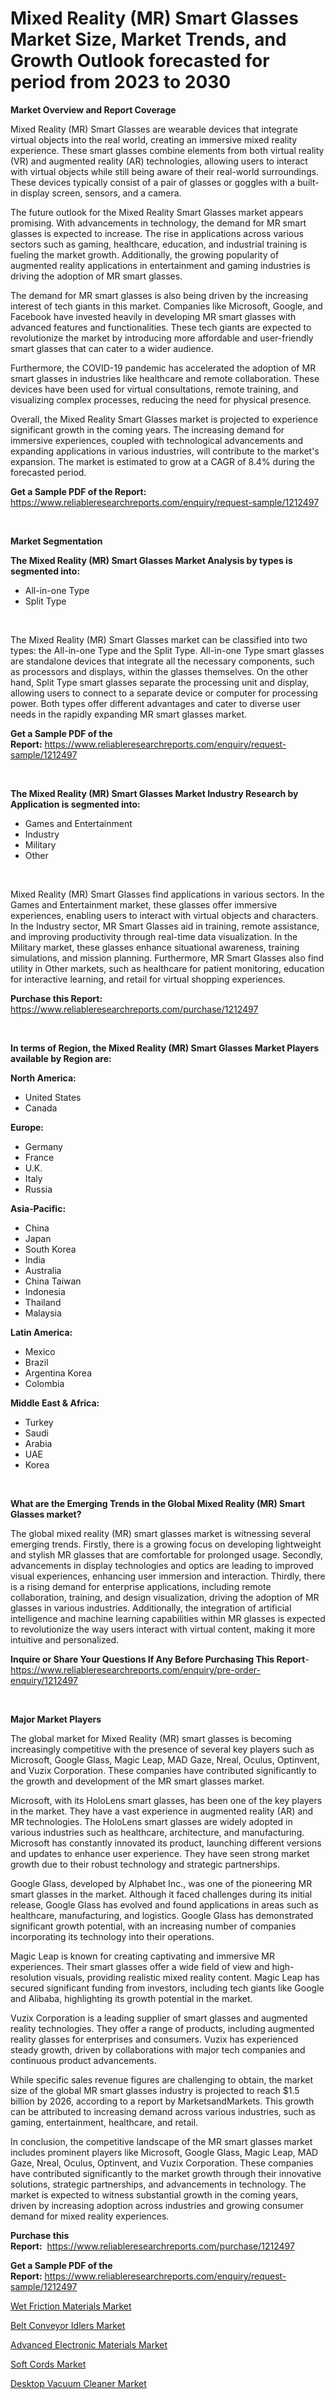 <p><h1>Mixed Reality (MR) Smart Glasses Market Size, Market Trends, and Growth Outlook forecasted for period from 2023 to 2030</h1></p><p><strong>Market Overview and Report Coverage</strong></p>
<p><p>Mixed Reality (MR) Smart Glasses are wearable devices that integrate virtual objects into the real world, creating an immersive mixed reality experience. These smart glasses combine elements from both virtual reality (VR) and augmented reality (AR) technologies, allowing users to interact with virtual objects while still being aware of their real-world surroundings. These devices typically consist of a pair of glasses or goggles with a built-in display screen, sensors, and a camera.</p><p>The future outlook for the Mixed Reality Smart Glasses market appears promising. With advancements in technology, the demand for MR smart glasses is expected to increase. The rise in applications across various sectors such as gaming, healthcare, education, and industrial training is fueling the market growth. Additionally, the growing popularity of augmented reality applications in entertainment and gaming industries is driving the adoption of MR smart glasses.</p><p>The demand for MR smart glasses is also being driven by the increasing interest of tech giants in this market. Companies like Microsoft, Google, and Facebook have invested heavily in developing MR smart glasses with advanced features and functionalities. These tech giants are expected to revolutionize the market by introducing more affordable and user-friendly smart glasses that can cater to a wider audience.</p><p>Furthermore, the COVID-19 pandemic has accelerated the adoption of MR smart glasses in industries like healthcare and remote collaboration. These devices have been used for virtual consultations, remote training, and visualizing complex processes, reducing the need for physical presence.</p><p>Overall, the Mixed Reality Smart Glasses market is projected to experience significant growth in the coming years. The increasing demand for immersive experiences, coupled with technological advancements and expanding applications in various industries, will contribute to the market's expansion. The market is estimated to grow at a CAGR of 8.4% during the forecasted period.</p></p>
<p><strong>Get a Sample PDF of the Report:</strong> <a href="https://www.reliableresearchreports.com/enquiry/request-sample/1212497">https://www.reliableresearchreports.com/enquiry/request-sample/1212497</a></p>
<p>&nbsp;</p>
<p><strong>Market Segmentation</strong></p>
<p><strong>The Mixed Reality (MR) Smart Glasses Market Analysis by types is segmented into:</strong></p>
<p><ul><li>All-in-one Type</li><li>Split Type</li></ul></p>
<p>&nbsp;</p>
<p><p>The Mixed Reality (MR) Smart Glasses market can be classified into two types: the All-in-one Type and the Split Type. All-in-one Type smart glasses are standalone devices that integrate all the necessary components, such as processors and displays, within the glasses themselves. On the other hand, Split Type smart glasses separate the processing unit and display, allowing users to connect to a separate device or computer for processing power. Both types offer different advantages and cater to diverse user needs in the rapidly expanding MR smart glasses market.</p></p>
<p><strong>Get a Sample PDF of the Report:</strong>&nbsp;<a href="https://www.reliableresearchreports.com/enquiry/request-sample/1212497">https://www.reliableresearchreports.com/enquiry/request-sample/1212497</a></p>
<p>&nbsp;</p>
<p><strong>The Mixed Reality (MR) Smart Glasses Market Industry Research by Application is segmented into:</strong></p>
<p><ul><li>Games and Entertainment</li><li>Industry</li><li>Military</li><li>Other</li></ul></p>
<p>&nbsp;</p>
<p><p>Mixed Reality (MR) Smart Glasses find applications in various sectors. In the Games and Entertainment market, these glasses offer immersive experiences, enabling users to interact with virtual objects and characters. In the Industry sector, MR Smart Glasses aid in training, remote assistance, and improving productivity through real-time data visualization. In the Military market, these glasses enhance situational awareness, training simulations, and mission planning. Furthermore, MR Smart Glasses also find utility in Other markets, such as healthcare for patient monitoring, education for interactive learning, and retail for virtual shopping experiences.</p></p>
<p><strong>Purchase this Report:</strong>&nbsp; <a href="https://www.reliableresearchreports.com/purchase/1212497">https://www.reliableresearchreports.com/purchase/1212497</a></p>
<p>&nbsp;</p>
<p><strong>In terms of Region, the Mixed Reality (MR) Smart Glasses Market Players available by Region are:</strong></p>
<p>
    <p> <strong> North America: </strong>
        <ul>
            <li>United States</li>
            <li>Canada</li>
        </ul>
        </p> 
    <p> <strong> Europe: </strong>
        <ul>
            <li>Germany</li>
            <li>France</li>
            <li>U.K.</li>
            <li>Italy</li>
            <li>Russia</li>
        </ul>
        </p> 
    <p> <strong> Asia-Pacific: </strong>
        <ul>
            <li>China</li>
            <li>Japan</li>
            <li>South Korea</li>
            <li>India</li>
            <li>Australia</li>
            <li>China Taiwan</li>
            <li>Indonesia</li>
            <li>Thailand</li>
            <li>Malaysia</li>
        </ul>
        </p> 
    <p> <strong> Latin America: </strong>
        <ul>
            <li>Mexico</li>
            <li>Brazil</li>
            <li>Argentina Korea</li>
            <li>Colombia</li>
        </ul>
        </p> 
    <p> <strong> Middle East & Africa: </strong>
        <ul>
            <li>Turkey</li>
            <li>Saudi</li>
            <li>Arabia</li>
            <li>UAE</li>
            <li>Korea</li>
        </ul>
    </p>
    </p>
<p>&nbsp;</p>
<p><strong>What are the Emerging Trends in the Global Mixed Reality (MR) Smart Glasses market?</strong></p>
<p><p>The global mixed reality (MR) smart glasses market is witnessing several emerging trends. Firstly, there is a growing focus on developing lightweight and stylish MR glasses that are comfortable for prolonged usage. Secondly, advancements in display technologies and optics are leading to improved visual experiences, enhancing user immersion and interaction. Thirdly, there is a rising demand for enterprise applications, including remote collaboration, training, and design visualization, driving the adoption of MR glasses in various industries. Additionally, the integration of artificial intelligence and machine learning capabilities within MR glasses is expected to revolutionize the way users interact with virtual content, making it more intuitive and personalized.</p></p>
<p><strong>Inquire or Share Your Questions If Any Before Purchasing This Report</strong>- <a href="https://www.reliableresearchreports.com/enquiry/pre-order-enquiry/1212497">https://www.reliableresearchreports.com/enquiry/pre-order-enquiry/1212497</a></p>
<p>&nbsp;</p>
<p><strong>Major Market Players</strong></p>
<p><p>The global market for Mixed Reality (MR) smart glasses is becoming increasingly competitive with the presence of several key players such as Microsoft, Google Glass, Magic Leap, MAD Gaze, Nreal, Oculus, Optinvent, and Vuzix Corporation. These companies have contributed significantly to the growth and development of the MR smart glasses market.</p><p>Microsoft, with its HoloLens smart glasses, has been one of the key players in the market. They have a vast experience in augmented reality (AR) and MR technologies. The HoloLens smart glasses are widely adopted in various industries such as healthcare, architecture, and manufacturing. Microsoft has constantly innovated its product, launching different versions and updates to enhance user experience. They have seen strong market growth due to their robust technology and strategic partnerships.</p><p>Google Glass, developed by Alphabet Inc., was one of the pioneering MR smart glasses in the market. Although it faced challenges during its initial release, Google Glass has evolved and found applications in areas such as healthcare, manufacturing, and logistics. Google Glass has demonstrated significant growth potential, with an increasing number of companies incorporating its technology into their operations.</p><p>Magic Leap is known for creating captivating and immersive MR experiences. Their smart glasses offer a wide field of view and high-resolution visuals, providing realistic mixed reality content. Magic Leap has secured significant funding from investors, including tech giants like Google and Alibaba, highlighting its growth potential in the market.</p><p>Vuzix Corporation is a leading supplier of smart glasses and augmented reality technologies. They offer a range of products, including augmented reality glasses for enterprises and consumers. Vuzix has experienced steady growth, driven by collaborations with major tech companies and continuous product advancements.</p><p>While specific sales revenue figures are challenging to obtain, the market size of the global MR smart glasses industry is projected to reach $1.5 billion by 2026, according to a report by MarketsandMarkets. This growth can be attributed to increasing demand across various industries, such as gaming, entertainment, healthcare, and retail.</p><p>In conclusion, the competitive landscape of the MR smart glasses market includes prominent players like Microsoft, Google Glass, Magic Leap, MAD Gaze, Nreal, Oculus, Optinvent, and Vuzix Corporation. These companies have contributed significantly to the market growth through their innovative solutions, strategic partnerships, and advancements in technology. The market is expected to witness substantial growth in the coming years, driven by increasing adoption across industries and growing consumer demand for mixed reality experiences.</p></p>
<p><strong>Purchase this Report:</strong>&nbsp;&nbsp;<a href="https://www.reliableresearchreports.com/purchase/1212497">https://www.reliableresearchreports.com/purchase/1212497</a></p>
<p></p>
<p><strong>Get a Sample PDF of the Report:</strong>&nbsp;<a href="https://www.reliableresearchreports.com/enquiry/request-sample/1212497">https://www.reliableresearchreports.com/enquiry/request-sample/1212497</a></p>
<p><p><a href="https://medium.com/@jackybrekke/wet-friction-materials-market-size-growth-forecast-2023-2030-0b1da91752ff">Wet Friction Materials Market</a></p><p><a href="https://www.linkedin.com/pulse/belt-conveyor-idlers-market-size-2023-2030-global-industrial/">Belt Conveyor Idlers Market</a></p><p><a href="https://medium.com/@deronwisoky1977/advanced-electronic-materials-market-size-growth-forecast-2023-2030-057f6efe6b66">Advanced Electronic Materials Market</a></p><p><a href="https://www.linkedin.com/pulse/soft-cords-market-size-share-global-analysis-report-2023-2030/">Soft Cords Market</a></p><p><a href="https://www.linkedin.com/pulse/desktop-vacuum-cleaner-market-insights-players-forecast/">Desktop Vacuum Cleaner Market</a></p></p>